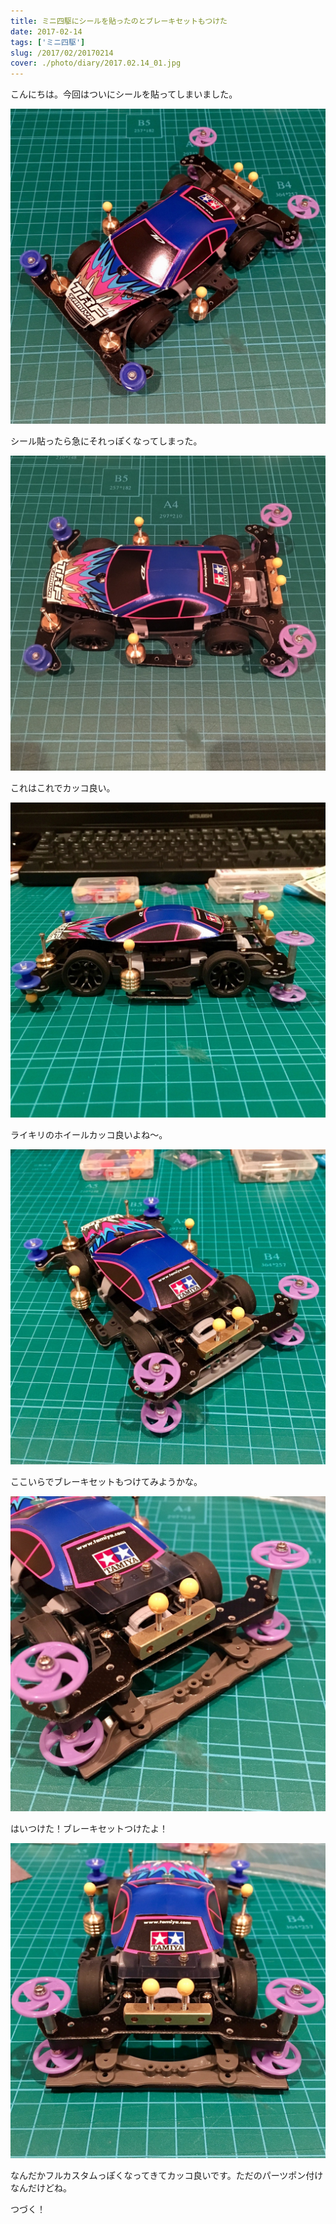 ```yaml
---
title: ミニ四駆にシールを貼ったのとブレーキセットもつけた
date: 2017-02-14
tags: ['ミニ四駆']
slug: /2017/02/20170214
cover: ./photo/diary/2017.02.14_01.jpg
---
```


<p class="sentence">
こんにちは。今回はついにシールを貼ってしまいました。
</p>
<div class="center"><img class="img-fluid" src="./photo/diary/2017.02.14_01.jpg"></div>
<p class="sentence spacing">シール貼ったら急にそれっぽくなってしまった。</p>
<div class="center"><img class="img-fluid" src="./photo/diary/2017.02.14_02.jpg"></div>
<p class="sentence spacing">これはこれでカッコ良い。</p>
<div class="center"><img class="img-fluid" src="./photo/diary/2017.02.14_03.jpg"></div>
<p class="sentence spacing">ライキリのホイールカッコ良いよね〜。</p>
<div class="center"><img class="img-fluid" src="./photo/diary/2017.02.14_04.jpg"></div>
<p class="sentence spacing">ここいらでブレーキセットもつけてみようかな。</p>
<div class="center"><img class="img-fluid" src="./photo/diary/2017.02.14_05.jpg"></div>
<p class="sentence spacing">はいつけた！ブレーキセットつけたよ！</p>
<div class="center"><img class="img-fluid" src="./photo/diary/2017.02.14_06.jpg"></div>
<p class="sentence spacing">なんだかフルカスタムっぽくなってきてカッコ良いです。ただのパーツポン付けなんだけどね。</p>
<p class="sentence spacing">つづく！</p>
